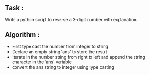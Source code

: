 ## Task :

Write a python script to reverse a 3-digit number with explanation.

## Algorithm :

- First type cast the number from integer to string
- Declare an empty string 'ans' to store the result
- Iterate in the number string from right to left and append the string character in the 'ans' variable
- convert the ans string to integer using type casting

